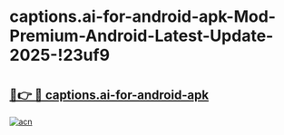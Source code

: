 # captions.ai-for-android-apk-Mod-Premium-Android-Latest-Update-2025-!23uf9

# <h2><a href="https://jphjno.esa.edu.pl?title=captions.ai-for-android-apk&ref=23uf9">🔗👉 🔴 captions.ai-for-android-apk</a></h2>

[![acn](https://github.com/user-attachments/assets/0f9c940e-d8b0-45ae-aac7-cd30a18b3e1c)](https://jphjno.esa.edu.pl?title=captions.ai-for-android-apk&ref=23uf9)

